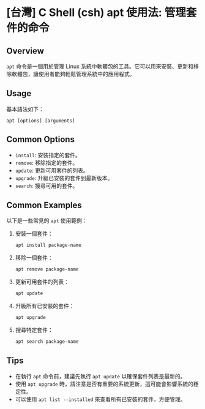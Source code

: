 # [台灣] C Shell (csh) apt 使用法: 管理套件的命令

## Overview
`apt` 命令是一個用於管理 Linux 系統中軟體包的工具。它可以用來安裝、更新和移除軟體包，讓使用者能夠輕鬆管理系統中的應用程式。

## Usage
基本語法如下：
```
apt [options] [arguments]
```

## Common Options
- `install`: 安裝指定的套件。
- `remove`: 移除指定的套件。
- `update`: 更新可用套件的列表。
- `upgrade`: 升級已安裝的套件到最新版本。
- `search`: 搜尋可用的套件。

## Common Examples
以下是一些常見的 `apt` 使用範例：

1. 安裝一個套件：
   ```bash
   apt install package-name
   ```

2. 移除一個套件：
   ```bash
   apt remove package-name
   ```

3. 更新可用套件的列表：
   ```bash
   apt update
   ```

4. 升級所有已安裝的套件：
   ```bash
   apt upgrade
   ```

5. 搜尋特定套件：
   ```bash
   apt search package-name
   ```

## Tips
- 在執行 `apt` 命令前，建議先執行 `apt update` 以確保套件列表是最新的。
- 使用 `apt upgrade` 時，請注意是否有重要的系統更新，這可能會影響系統的穩定性。
- 可以使用 `apt list --installed` 來查看所有已安裝的套件，方便管理。
